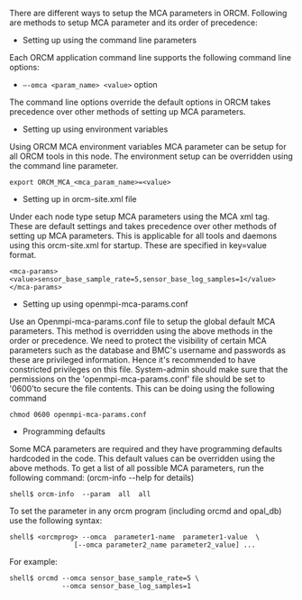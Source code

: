 There are different ways to setup the MCA parameters in ORCM. Following are methods to setup MCA parameter and its order of precedence:

* Setting up using the command line parameters

Each ORCM application command line supports the following command line options:
* `–-omca <param_name> <value>` option 

The command line options override the default options in ORCM takes precedence over other methods of setting up MCA parameters.

* Setting up using environment variables

Using ORCM MCA environment variables MCA parameter can be setup for all ORCM tools in this node. The environment setup can be overridden using the command line parameter.
```
export ORCM_MCA_<mca_param_name>=<value> 
```

* Setting up in orcm-site.xml file

Under each node type setup MCA parameters using the MCA xml tag. These are default settings and takes precedence over other methods of setting up MCA parameters. This is applicable for all tools and daemons using this orcm-site.xml for startup.  These are specified in key=value format.
```
<mca-params>
<value>sensor_base_sample_rate=5,sensor_base_log_samples=1</value>
</mca-params>
```

* Setting up using openmpi-mca-params.conf

Use an Openmpi-mca-params.conf file to setup the global default MCA parameters. This method is overridden using the above methods in the order or precedence.
We need to protect the visibility of certain MCA parameters such as the database and BMC's username and passwords as these are privileged information. Hence it's recommended to have constricted privileges on this file. System-admin should make sure that the permissions on the 'openmpi-mca-params.conf' file should be set to '0600'to secure the file contents. 
This can be doing using the following command
```
chmod 0600 openmpi-mca-params.conf
``` 

* Programming defaults

Some MCA parameters are required and they have programming defaults hardcoded in the code. This default values can be overridden using the above methods.
To get a list of all possible MCA parameters, run the following command: (orcm-info --help for details) 
```
shell$ orcm-info  --param  all  all
```

To set the parameter in any orcm program (including orcmd and opal_db) use the following syntax:
```
shell$ <orcmprog> --omca  parameter1-name  parameter1-value  \
                [--omca parameter2_name parameter2_value] ...
```

For example:
```
shell$ orcmd --omca sensor_base_sample_rate=5 \
             --omca sensor_base_log_samples=1
```
